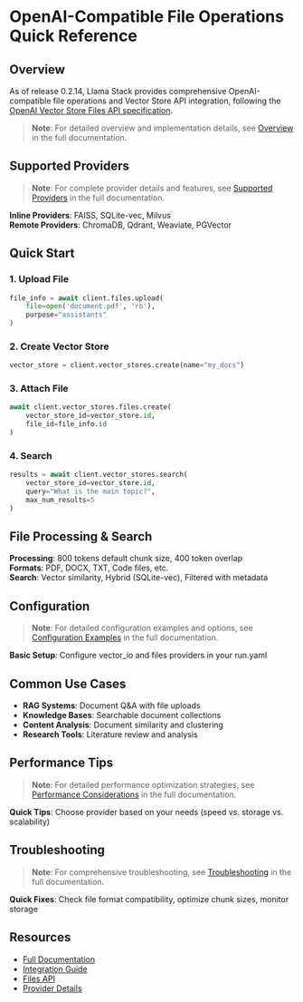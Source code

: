 # OpenAI-Compatible File Operations Quick Reference

## Overview

As of release 0.2.14, Llama Stack provides comprehensive OpenAI-compatible file operations and Vector Store API integration, following the [OpenAI Vector Store Files API specification](https://platform.openai.com/docs/api-reference/vector-stores-files).

> **Note**: For detailed overview and implementation details, see [Overview](../openai_file_operations_support.md#overview) in the full documentation.

## Supported Providers

> **Note**: For complete provider details and features, see [Supported Providers](../openai_file_operations_support.md#supported-providers) in the full documentation.

**Inline Providers**: FAISS, SQLite-vec, Milvus  
**Remote Providers**: ChromaDB, Qdrant, Weaviate, PGVector

## Quick Start

### 1. Upload File
```python
file_info = await client.files.upload(
    file=open('document.pdf', 'rb'),
    purpose="assistants"
)
```

### 2. Create Vector Store
```python
vector_store = client.vector_stores.create(name="my_docs")
```

### 3. Attach File
```python
await client.vector_stores.files.create(
    vector_store_id=vector_store.id,
    file_id=file_info.id
)
```

### 4. Search
```python
results = await client.vector_stores.search(
    vector_store_id=vector_store.id,
    query="What is the main topic?",
    max_num_results=5
)
```

## File Processing & Search

**Processing**: 800 tokens default chunk size, 400 token overlap  
**Formats**: PDF, DOCX, TXT, Code files, etc.  
**Search**: Vector similarity, Hybrid (SQLite-vec), Filtered with metadata

## Configuration

> **Note**: For detailed configuration examples and options, see [Configuration Examples](../openai_file_operations_support.md#configuration-examples) in the full documentation.

**Basic Setup**: Configure vector_io and files providers in your run.yaml

## Common Use Cases

- **RAG Systems**: Document Q&A with file uploads
- **Knowledge Bases**: Searchable document collections
- **Content Analysis**: Document similarity and clustering
- **Research Tools**: Literature review and analysis

## Performance Tips

> **Note**: For detailed performance optimization strategies, see [Performance Considerations](../openai_file_operations_support.md#performance-considerations) in the full documentation.

**Quick Tips**: Choose provider based on your needs (speed vs. storage vs. scalability)

## Troubleshooting

> **Note**: For comprehensive troubleshooting, see [Troubleshooting](../openai_file_operations_support.md#troubleshooting) in the full documentation.

**Quick Fixes**: Check file format compatibility, optimize chunk sizes, monitor storage

## Resources

- [Full Documentation](openai_file_operations_support.md)
- [Integration Guide](../concepts/openai_file_operations_vector_stores.md)
- [Files API](files_api.md)
- [Provider Details](../vector_io/index.md)

